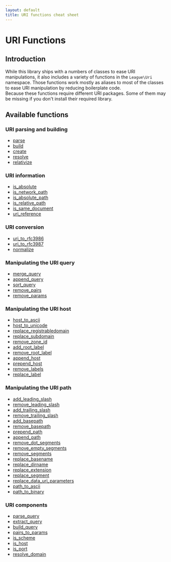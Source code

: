 ```yaml
---
layout: default
title: URI functions cheat sheet
---
```


# URI Functions

## Introduction

While this library ships with a numbers of classes to ease URI manipulations, it also includes a variety of functions in the `League\Uri` namespace. Those functions work mostly as aliases to most of the classes to ease URI manipulation by reducing boilerplate code.  
Because these functions require different URI packages. Some of them may be missing if you don't install their required library.

## Available functions

### URI parsing and building

<ul class="item-list">
	<li><a href="/5.0/parser/parser/#uri-parsing">parse</a></li>
	<li><a href="/5.0/parser/builder/">build</a></li>
	<li><a href="/5.0/uri/factory/#the-create-method">create</a></li>
	<li><a href="/5.0/manipulations/middlewares/#resolving-a-relative-uri">resolve</a></li>
	<li><a href="/5.0/manipulations/middlewares/#relativize-an-uri">relativize</a></li>
</ul>

### URI information

<ul class="item-list">
	<li><a href="/5.0/manipulations/references/#isabsolute">is_absolute</a></li>
	<li><a href="/5.0/manipulations/references/#isnetworkpath">is_network_path</a></li>
	<li><a href="/5.0/manipulations/references/#isabsolutepath">is_absolute_path</a></li>
	<li><a href="/5.0/manipulations/references/#isrelativepath">is_relative_path</a></li>
	<li><a href="/5.0/manipulations/references/#issamedocument">is_same_document</a></li>
	<li><a href="/5.0/manipulations/references/#urireference">uri_reference</a></li>
</ul>

### URI conversion

<ul class="item-list">
	<li><a href="/5.0/manipulations/formatter/#function-alias">uri_to_rfc3986</a></li>
	<li><a href="/5.0/manipulations/formatter/#function-alias">uri_to_rfc3987</a></li>
	<li><a href="/5.0/manipulations/middlewares/#uri-comparison">normalize</a></li>
</ul>

### Manipulating the URI query

<ul class="item-list">
	<li><a href="/5.0/manipulations/middlewares/#merging-query-string">merge_query</a></li>
	<li><a href="/5.0/manipulations/middlewares/#append-data-to-the-query-string">append_query</a></li>
	<li><a href="/5.0/manipulations/middlewares/#sorting-the-query-keys">sort_query</a></li>
	<li><a href="/5.0/manipulations/middlewares/#removing-query-pairs">remove_pairs</a></li>
	<li><a href="/5.0/manipulations/middlewares/#removing-query-params">remove_params</a></li>
</ul>

### Manipulating the URI host

<ul class="item-list">
	<li><a href="/5.0/manipulations/middlewares/#transcoding-the-host-to-ascii">host_to_ascii</a></li>
	<li><a href="/5.0/manipulations/middlewares/#transcoding-the-host-to-its-idn-form">host_to_unicode</a></li>
	<li><a href="/5.0/manipulations/middlewares/#updating-the-host-registrable-domain">replace_registrabledomain</a></li>
	<li><a href="/5.0/manipulations/middlewares/#updating-the-host-subdomain">replace_subdomain</a></li>
	<li><a href="/5.0/manipulations/middlewares/#removing-zone-identifier">remove_zone_id</a></li>
	<li><a href="/5.0/manipulations/middlewares/#adding-the-root-label">add_root_label</a></li>
	<li><a href="/5.0/manipulations/middlewares/#removing-the-root-label">remove_root_label</a></li>
	<li><a href="/5.0/manipulations/middlewares/#appending-labels">append_host</a></li>
	<li><a href="/5.0/manipulations/middlewares/#prepending-labels">prepend_host</a></li>
	<li><a href="/5.0/manipulations/middlewares/#removing-selected-labels">remove_labels</a></li>
	<li><a href="/5.0/manipulations/middlewares/#replacing-host-label">replace_label</a></li>
</ul>

### Manipulating the URI path

<ul class="item-list">
	<li><a href="/5.0/manipulations/middlewares/#adding-leading-slash">add_leading_slash</a></li>
	<li><a href="/5.0/manipulations/middlewares/#removing-leading-slash">remove_leading_slash</a></li>
	<li><a href="/5.0/manipulations/middlewares/#adding-trailing-slash">add_trailing_slash</a></li>
	<li><a href="/5.0/manipulations/middlewares/#removing-trailing-slash">remove_trailing_slash</a></li>
	<li><a href="/5.0/manipulations/middlewares/#add-the-path-basepath">add_basepath</a></li>
	<li><a href="/5.0/manipulations/middlewares/#remove-the-path-basepath">remove_basepath</a></li>
	<li><a href="/5.0/manipulations/middlewares/#prepeding-segments">prepend_path</a></li>
	<li><a href="/5.0/manipulations/middlewares/#appending-path">append_path</a></li>
	<li><a href="/5.0/manipulations/middlewares/#removing-dot-segments">remove_dot_segments</a></li>
	<li><a href="/5.0/manipulations/middlewares/#removing-empty-segments">remove_empty_segments</a></li>
	<li><a href="/5.0/manipulations/middlewares/#removing-selected-segments">remove_segments</a></li>
	<li><a href="/5.0/manipulations/middlewares/#updating-path-basename">replace_basename</a></li>
	<li><a href="/5.0/manipulations/middlewares/#updating-path-dirname">replace_dirname</a></li>
	<li><a href="/5.0/manipulations/middlewares/#updating-path-extension">replace_extension</a></li>
	<li><a href="/5.0/manipulations/middlewares/#replacing-a-path-segment">replace_segment</a></li>
	<li><a href="/5.0/manipulations/middlewares/#update-data-uri-parameters">replace_data_uri_parameters</a></li>
	<li><a href="/5.0/manipulations/middlewares/#transcoding-data-uri-from-binary-to-ascii">path_to_ascii</a></li>
	<li><a href="/5.0/manipulations/middlewares/#transcoding-data-uri-from-ascii-to-binary">path_to_binary</a></li>
</ul>


### URI components

<ul class="item-list">
	<li><a href="/5.0/components/parsers/#queryparserparse">parse_query</a></li>
	<li><a href="/5.0/components/parsers/#queryparserextract">extract_query</a></li>
	<li><a href="/5.0/components/parsers/#querybuilderbuild">build_query</a></li>
	<li><a href="/5.0/components/parsers/#queryparserconvert">pairs_to_params</a></li>
	<li><a href="/5.0/parser/parser/#scheme-validation">is_scheme</a></li>
	<li><a href="/5.0/parser/parser/#host-validation">is_host</a></li>
	<li><a href="/5.0/parser/parser/#port-validation">is_port</a></li>
	<li><a href="/5.0/publicsuffix/rules/#helper-function">resolve_domain</a></li>
</ul>